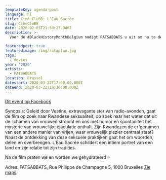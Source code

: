 ```yaml
---
templateKey: agenda-post
language: nl
title: Ciné CluBB: L’Eau Sacrée
slug: CineCluBB
date: 2020-02-05T21:50:27.946Z
description: >-
  Voor de #BlackHistoryMonthBelgium nodigt FATSABBATS u uit om na te denken over de dekolonisatie van seksualiteit rond een vertoning van de schitterende film om (L) Eau Sacrée van Olivier Jourdain te (her) houden.

featuredpost: true
featuredimage: /img/rataplan.jpg
tags:
  - movies
year: '2020'
artists:
  - FATSABBATS
location: Brussel
datestart: 2020-03-22T17:00:00.000Z
dateend: 2020-03-22T19:30:00.000Z
---
```

[Dit event op Facebook](https://www.facebook.com/events/652389205519203/)


Synopsis:
Geleid door Vestine, extravagante ster van radio-avonden, gaat de film op zoek naar Rwandese seksualiteit, op zoek naar het water dat uit de lichamen van vrouwen stroomt en ons met humor en spontaniteit het mysterie van vrouwelijke ejaculatie onthult.
Zijn Rwandezen de erfgenamen van een andere manier van vrijen, waar vrouwelijk plezier centraal staat? Naast de ontdekking van deze seksuele praktijken gaat het om woorden, delen en overbrengen.
L'Eau Sacrée schildert een intiem portret van een land en zijn relatie tot zijn tradities.

Na de film praten we en worden we gehydrateerd 💦

Adres: FATSABBATS, Rue Philippe de Champagne 5, 1000 Bruxelles [Zie maps](https://goo.gl/maps/fRmRW6RtoArwWefM7)
